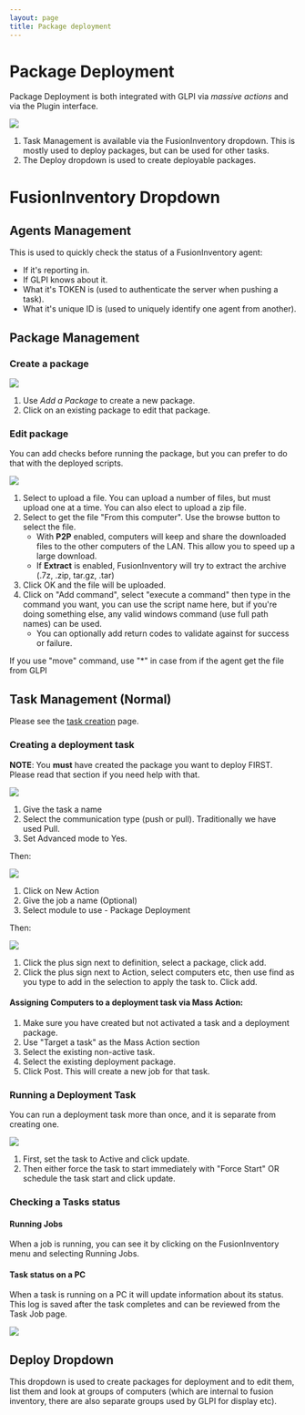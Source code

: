 ```yaml
---
layout: page
title: Package deployment
---
```


# Package Deployment

Package Deployment is both integrated with GLPI via *massive actions* and via the Plugin interface.

![](/documentation/documentation/tasks/deploy/FusionInventoryMain.png)

1.  Task Management is available via the FusionInventory dropdown. This is mostly used to deploy packages, but can be used
    for other tasks.
2.  The Deploy dropdown is used to create deployable packages.

# FusionInventory Dropdown

## Agents Management

This is used to quickly check the status of a FusionInventory agent:

-   If it's reporting in.
-   If GLPI knows about it.
-   What it's TOKEN is (used to authenticate the server when pushing a
    task).
-   What it's unique ID is (used to uniquely identify one agent from
    another).

## Package Management

### Create a package

![](/documentation/documentation/tasks/deploy/FusionPluginPackageManagementMain.png)

1.  Use *Add a Package* to create a new package.
2.  Click on an existing package to edit that package.

### Edit package

You can add checks before running the package, but you can prefer to do
that with the deployed scripts.

![](/documentation/documentation/tasks/deploy/FusionInventoryPackageCreation.png)

1.  Select to upload a file. You can upload a number of files, but must upload one at a time. You can also elect to 
    upload a zip file. 
2.  Select to get the file "From this computer". Use the browse button to select the file.
    * With **P2P** enabled, computers will keep and share the downloaded files to the other computers of the LAN. 
      This allow you to speed up a large download.
    * If **Extract** is enabled, FusionInventory will try to extract the archive (.7z, .zip, tar.gz, .tar)
3.  Click OK and the file will be uploaded.
4.  Click on "Add command", select "execute a command" then type in the command you want, you can use the script 
    name here, but if you're doing something else, any valid windows command (use full path names) can be used.
    -   You can optionally add return codes to validate against for success or failure.

If you use "move" command, use "*" in case from if the agent get the file from GLPI

## Task Management (Normal)

Please see the [task creation](/documentation/documentation/fi4g/tasks.html) page.

### Creating a deployment task

**NOTE**: You **must** have created the package you want to deploy
FIRST. Please read that section if you need help with that.

![](/documentation/documentation/tasks/deploy/FusionInventoryTaskTest.png)

1.  Give the task a name
2.  Select the communication type (push or pull). Traditionally we have
    used Pull.
3.  Set Advanced mode to Yes.

Then:

![](/documentation/documentation/tasks/deploy/FusionInventoryNewAction.png)

1.  Click on New Action
2.  Give the job a name (Optional)
3.  Select module to use - Package Deployment

Then:

![](/documentation/documentation/tasks/deploy/FusionInventoryJobDetails.png)

1.  Click the plus sign next to definition, select a package, click add.
2.  Click the plus sign next to Action, select computers etc, then use
    find as you type to add in the selection to apply the task to. Click
    add.

#### Assigning Computers to a deployment task via Mass Action:

1.  Make sure you have created but not activated a task and a deployment
    package.
2.  Use "Target a task" as the Mass Action section
3.  Select the existing non-active task.
4.  Select the existing deployment package.
5.  Click Post. This will create a new job for that task.

### Running a Deployment Task

You can run a deployment task more than once, and it is separate from
creating one.

![](/documentation/documentation/tasks/deploy/FusionInventoryTaskReady.png)

1.  First, set the task to Active and click update.
2.  Then either force the task to start immediately with "Force Start"
    OR schedule the task start and click update.

### Checking a Tasks status

#### Running Jobs

When a job is running, you can see it by clicking on the FusionInventory
menu and selecting Running Jobs.

#### Task status on a PC

When a task is running on a PC it will update information about its
status. This log is saved after the task completes and can be reviewed
from the Task Job page.

![](/documentation/documentation/tasks/deploy/FusionInventoryTaskStatusDetails.png)

## Deploy Dropdown

This dropdown is used to create packages for deployment and to edit
them, list them and look at groups of computers (which are internal to
fusion inventory, there are also separate groups used by
GLPI for display etc).

